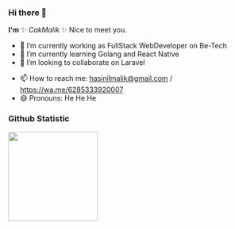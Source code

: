 ### Hi there 👋


**I'm** ✨ _CakMalik_ ✨ Nice to meet you.

<!-- Here are some ideas to get you started: -->

- 🔭 I’m currently working as FullStack WebDeveloper on Be-Tech 
- 🌱 I’m currently learning Golang and React Native
- 👯 I’m looking to collaborate on Laravel
<!-- - 🤔 I’m looking for help with ChatGpt -->
<!-- - 💬 Ask me about  -->
- 📫 How to reach me: hasinilmalik@gmail.com /  https://wa.me/6285333920007
- 😄 Pronouns: He He He
<!-- - ⚡ Fun fact:  -->


### Github Statistic<p align="left">
<a href="https://github.com/cakmalik">
  <img height="180em" src="https://github-readme-stats-eight-theta.vercel.app/api?username=cakmalik&show_icons=true&theme=dracula&include_all_commits=true&count_private=true"/>
</a>
</p>
